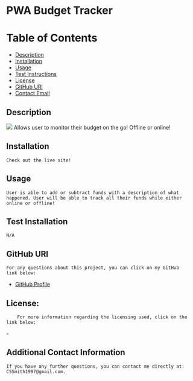 
# PWA Budget Tracker

# Table of Contents

- [Description](#description)
- [Installation](#installation)
- [Usage](#usage)
- [Test Instructions](#testinstructions)
- [License](#license)
- [GitHub URl](#GitHub)
- [Contact Email](#email)
    
## Description
![](https://img.shields.io/badge/license--blue)
Allows user to monitor their budget on the go! Offline or online!
## Installation
    Check out the live site!
 ## Usage
    User is able to add or subtract funds with a description of what happened. User will be able to track all their funds while either online or offline!
## Test Installation
    N/A
## GitHub URl
    For any questions about this project, you can click on my GitHub
    link below:
- [GitHub Profile](https://github.com/Maebeck)
## License:
        For more information regarding the licensing used, click on the link below:
-[](https://opensource.org/licenses/)  
## Additional Contact Information
    If you have any further questions, you can contact me directly at: CSSmith1997@gmail.com.